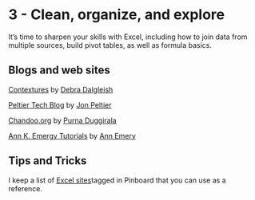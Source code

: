 # 3 - Clean, organize, and explore

It’s time to sharpen your skills with Excel, including how to join data from multiple sources, build pivot tables, as well as formula basics.


## Blogs and web sites ##
[Contextures](http://blog.contextures.com/) by [Debra Dalgleish](https://twitter.com/ddalgleish)

[Peltier Tech Blog](https://peltiertech.com/) by [Jon Peltier](https://twitter.com/jon_peltier)

[Chandoo.org](http://chandoo.org/wp/) by [Purna Duggirala](https://twitter.com/r1c1)

[Ann K. Emergy Tutorials](http://annkemery.com/category/visualizing-data/tutorials/) by [Ann Emery](https://twitter.com/annkemery)

## Tips and Tricks ##
I keep a list of [Excel sites](https://pinboard.in/u:tlricherson/t:Excel)tagged in Pinboard that you can use as a reference.
